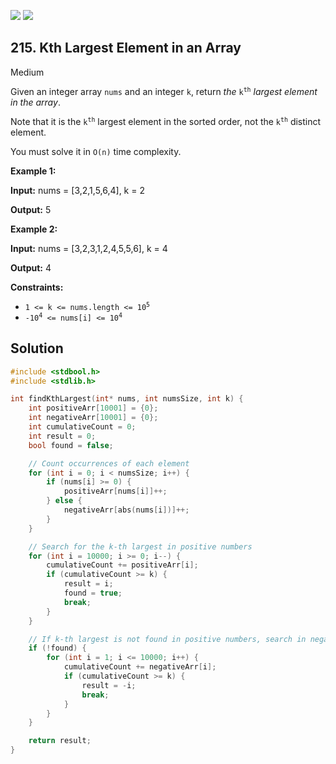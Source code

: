 [![](https://img.shields.io/github/stars/javadev/LeetCode-in-All?label=Stars&style=flat-square)](https://github.com/javadev/LeetCode-in-All)
[![](https://img.shields.io/github/forks/javadev/LeetCode-in-All?label=Fork%20me%20on%20GitHub%20&style=flat-square)](https://github.com/javadev/LeetCode-in-All/fork)

## 215\. Kth Largest Element in an Array

Medium

Given an integer array `nums` and an integer `k`, return _the_ <code>k<sup>th</sup></code> _largest element in the array_.

Note that it is the <code>k<sup>th</sup></code> largest element in the sorted order, not the <code>k<sup>th</sup></code> distinct element.

You must solve it in `O(n)` time complexity.

**Example 1:**

**Input:** nums = [3,2,1,5,6,4], k = 2

**Output:** 5

**Example 2:**

**Input:** nums = [3,2,3,1,2,4,5,5,6], k = 4

**Output:** 4

**Constraints:**

*   <code>1 <= k <= nums.length <= 10<sup>5</sup></code>
*   <code>-10<sup>4</sup> <= nums[i] <= 10<sup>4</sup></code>

## Solution

```c
#include <stdbool.h>
#include <stdlib.h>

int findKthLargest(int* nums, int numsSize, int k) {
    int positiveArr[10001] = {0};
    int negativeArr[10001] = {0};
    int cumulativeCount = 0;
    int result = 0;
    bool found = false;

    // Count occurrences of each element
    for (int i = 0; i < numsSize; i++) {
        if (nums[i] >= 0) {
            positiveArr[nums[i]]++;
        } else {
            negativeArr[abs(nums[i])]++;
        }
    }

    // Search for the k-th largest in positive numbers
    for (int i = 10000; i >= 0; i--) {
        cumulativeCount += positiveArr[i];
        if (cumulativeCount >= k) {
            result = i;
            found = true;
            break;
        }
    }

    // If k-th largest is not found in positive numbers, search in negative numbers
    if (!found) {
        for (int i = 1; i <= 10000; i++) {
            cumulativeCount += negativeArr[i];
            if (cumulativeCount >= k) {
                result = -i;
                break;
            }
        }
    }

    return result;
}
```